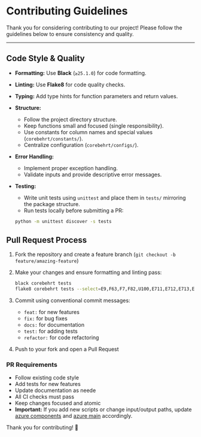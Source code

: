 # Contributing Guidelines

Thank you for considering contributing to our project! Please follow the guidelines below to ensure consistency and quality.

---

## Code Style & Quality

- **Formatting:** Use **Black** (`≥25.1.0`) for code formatting.
- **Linting:** Use **Flake8** for code quality checks.
- **Typing:** Add type hints for function parameters and return values.
- **Structure:**  
  - Follow the project directory structure.  
  - Keep functions small and focused (single responsibility).  
  - Use constants for column names and special values (`corebehrt/constants/`).  
  - Centralize configuration (`corebehrt/configs/`).  
- **Error Handling:**  
  - Implement proper exception handling.  
  - Validate inputs and provide descriptive error messages.  
- **Testing:**  
  - Write unit tests using `unittest` and place them in `tests/` mirroring the package structure.  
  - Run tests locally before submitting a PR:

  ```bash
  python -m unittest discover -s tests
  ```

## Pull Request Process

1. Fork the repository and create a feature branch (`git checkout -b feature/amazing-feature`)
2. Make your changes and ensure formatting and linting pass:

   ```bash
   black corebehrt tests
   flake8 corebehrt tests --select=E9,F63,F7,F82,U100,E711,E712,E713,E714,E721,F401,F402,F405,F811,F821,F822,F823,F831,F841,F901,
   ```

3. Commit using conventional commit messages:
   - `feat:` for new features
   - `fix:` for bug fixes
   - `docs:` for documentation
   - `test:` for adding tests
   - `refactor:` for code refactoring

4. Push to your fork and open a Pull Request

### PR Requirements

- Follow existing code style
- Add tests for new features
- Update documentation as neede
- All CI checks must pass
- Keep changes focused and atomic
- **Important:** If you add new scripts or change input/output paths, update [azure components](corebehrt/azure/components) and [azure main](corebehrt/azure/__main__.py) accordingly.

Thank you for contributing! 🚀
